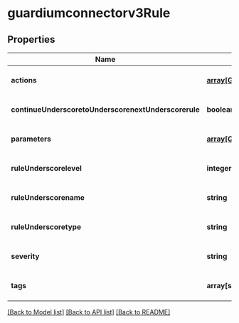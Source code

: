 # guardiumconnectorv3Rule

## Properties
Name | Type | Description | Notes
------------ | ------------- | ------------- | -------------
**actions** | [**array[Guardiumconnectorv3Action]**](Guardiumconnectorv3Action.md) | Actions | [optional] [default to null]
**continueUnderscoretoUnderscorenextUnderscorerule** | **boolean** | Continue to next | [optional] [default to null]
**parameters** | [**array[Guardiumconnectorv3RuleParameter]**](Guardiumconnectorv3RuleParameter.md) | Rule parameters | [optional] [default to null]
**ruleUnderscorelevel** | **integer** | Rule level | [optional] [default to null]
**ruleUnderscorename** | **string** | Rule name | [optional] [default to null]
**ruleUnderscoretype** | **string** | Rule type | [optional] [default to null]
**severity** | **string** | Severity | [optional] [default to null]
**tags** | **array[string]** | Tags | [optional] [default to null]

[[Back to Model list]](../README.md#documentation-for-models) [[Back to API list]](../README.md#documentation-for-api-endpoints) [[Back to README]](../README.md)


